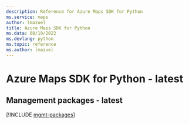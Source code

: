 ```yaml
---
description: Reference for Azure Maps SDK for Python
ms.service: maps
author: lmazuel
title: Azure Maps SDK for Python
ms.data: 08/19/2022
ms.devlang: python
ms.topic: reference
ms.author: lmazuel
---
```

# Azure Maps SDK for Python - latest

## Management packages - latest
[!INCLUDE [mgmt-packages](maps-mgmt-index.md)]